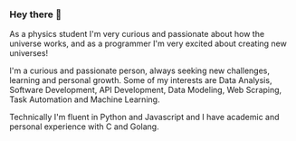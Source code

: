 ### Hey there 👋

As a physics student I'm very curious and passionate about how the universe works, and as a programmer I'm very excited about creating new universes!

I'm a curious and passionate person, always seeking new challenges, learning and personal growth. Some of my interests are Data Analysis, Software Development, API Development, Data Modeling, Web Scraping, Task Automation and Machine Learning.

Technically I'm fluent in Python and Javascript and I have academic and personal experience with C and Golang.
